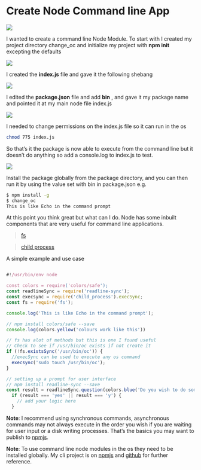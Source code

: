 # Create Node Command line App


![](https://cdn-images-1.medium.com/max/800/1*Yhe1R94CIotr2se7Wf6TQQ.png?style=centerme)

I wanted to create a command line Node Module. To start with I created my project directory change_oc and initialize my project with **npm init** excepting the defaults

![](https://cdn-images-1.medium.com/max/800/1*O-eU1pzEijMQpFvBswALkA.png?style=centerme)

I created the **index.js** file and gave it the following shebang

![](https://cdn-images-1.medium.com/max/800/1*8umHJmVTwj-3HBt8fcgLlA.png?style=centerme)

I edited the **package.json** file and add **bin** , and gave it my package name and pointed it at my main node file index.js

![](https://cdn-images-1.medium.com/max/800/1*1Mb-U9IERFpyiis39bRgaA.png?style=centerme)

I needed to change permissions on the index.js file so it can run in the os

```bash
chmod 775 index.js
```

So that’s it the package is now able to execute from the command line but it doesn’t do anything so add a console.log to index.js to test.

![](https://cdn-images-1.medium.com/max/800/1*FpI5Hjbj9nu6Zg4jCdmewQ.png?style=centerme)

Install the package globally from the package directory, and you can then run it by using the value set with bin in package.json e.g.

```bash
$ npm install -g
$ change_oc
This is like Echo in the command prompt
```

At this point you think great but what can I do. Node has some inbuilt components that are very useful for command line applications.

> [fs](https://nodejs.org/api/fs.html)

> [child process](https://nodejs.org/api/child_process.html)

A simple example and use case

```js

#!/usr/bin/env node

const colors = require('colors/safe');
const readlineSync = require('readline-sync');
const execsync = require('child_process').execSync;
const fs = require('fs');

console.log('This is like Echo in the command prompt');

// npm install colors/safe --save
console.log(colors.yellow('colours work like this'))

// fs has alot of methods but this is one I found useful
// Check to see if /usr/bin/oc exists if not create it
if (!fs.existsSync('/usr/bin/oc')) {
  //execSync can be used to execute any os command
  execsync('sudo touch /usr/bin/oc');
}

// setting up a prompt for user interface 
// npm install readline-sync --save
const result = readlineSync.question(colors.blue('Do you wish to do something else yes/no ? '));
  if (result === 'yes' || result === 'y') {
    // add your logic here
  }
```

**Note**: I recommend using synchronous commands, asynchronous commands may not always execute in the order you wish if you are waiting for user input or a disk writing processes.
That’s the basics you may want to publish to [npmjs](https://hackernoon.com/publish-your-own-npm-package-946b19df577e).

**Note**: To use command line node modules in the os they need to be installed globally.
My cli project is on [npmjs](https://www.npmjs.com/package/change_oc) and [github](https://github.com/austincunningham/change_oc) for further reference.

